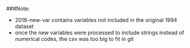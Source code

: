 ###Note:
- 2018-new-var contains variables not included in the original 1994 dataset
- once the new variables were processed to include strings instead of numerical codes, the csv was too big to fit in git
